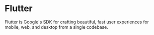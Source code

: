 # Flutter
Flutter is Google's SDK for crafting beautiful, fast user experiences for mobile, web, and desktop from a single codebase.
